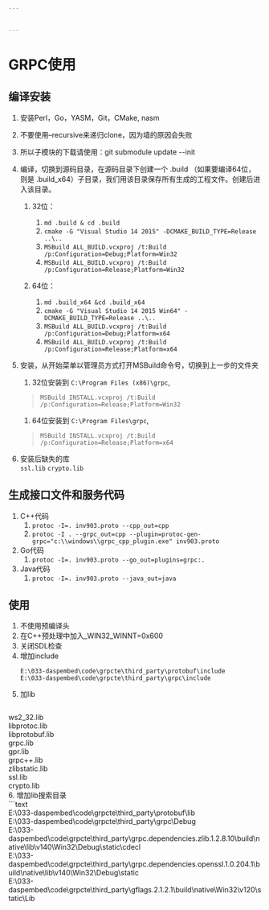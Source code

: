 ```yaml
---


---
```


<h1 id="grpc使用">GRPC使用</h1>
<h2 id="编译安装">编译安装</h2>
<ol>
<li>
<p>安装Perl，Go，YASM，Git，CMake, nasm</p>
</li>
<li>
<p>不要使用–recursive来递归clone，因为墙的原因会失败</p>
</li>
<li>
<p>所以子模块的下载请使用：git submodule update --init</p>
</li>
<li>
<p>编译，切换到源码目录，在源码目录下创建一个 .build （如果要编译64位，则是 .build_x64）子目录，我们用该目录保存所有生成的工程文件。创建后进入该目录。</p>
<ol>
<li>
<p>32位：</p>
<ol>
<li><code>md .build &amp; cd .build</code></li>
<li><code>cmake -G "Visual Studio 14 2015" -DCMAKE_BUILD_TYPE=Release ..\..</code></li>
<li><code>MSBuild ALL_BUILD.vcxproj /t:Build /p:Configuration=Debug;Platform=Win32</code></li>
<li><code>MSBuild ALL_BUILD.vcxproj /t:Build /p:Configuration=Release;Platform=Win32</code></li>
</ol>
</li>
<li>
<p>64位：</p>
<ol>
<li><code>md .build_x64 &amp;cd .build_x64</code></li>
<li><code>cmake -G "Visual Studio 14 2015 Win64" -DCMAKE_BUILD_TYPE=Release ..\..</code></li>
<li><code>MSBuild ALL_BUILD.vcxproj /t:Build /p:Configuration=Debug;Platform=x64</code></li>
<li><code>MSBuild ALL_BUILD.vcxproj /t:Build /p:Configuration=Release;Platform=x64</code></li>
</ol>
</li>
</ol>
</li>
<li>
<p>安装，从开始菜单以管理员方式打开MSBuild命令号，切换到上一步的文件夹</p>
<ol>
<li>32位安装到 <code>C:\Program Files (x86)\grpc</code>,</li>
</ol>
<blockquote>
<p><code>MSBuild INSTALL.vcxproj /t:Build /p:Configuration=Release;Platform=Win32</code></p>
</blockquote>
<ol>
<li>64位安装到 <code>C:\Program Files\grpc</code>,</li>
</ol>
<blockquote>
<p><code>MSBuild INSTALL.vcxproj /t:Build /p:Configuration=Release;Platform=x64</code></p>
</blockquote>
</li>
<li>
<p>安装后缺失的库<br>
<code>ssl.lib</code> <code>crypto.lib</code></p>
</li>
</ol>
<h2 id="生成接口文件和服务代码">生成接口文件和服务代码</h2>
<ol>
<li>C++代码
<ol>
<li><code>protoc -I=. inv903.proto --cpp_out=cpp</code></li>
<li><code>protoc -I . --grpc_out=cpp --plugin=protoc-gen-grpc="c:\\windows\\grpc_cpp_plugin.exe" inv903.proto</code></li>
</ol>
</li>
<li>Go代码
<ol>
<li><code>protoc -I=. inv903.proto --go_out=plugins=grpc:.</code></li>
</ol>
</li>
<li>Java代码
<ol>
<li><code>protoc -I=. inv903.proto --java_out=java</code></li>
</ol>
</li>
</ol>
<h2 id="使用">使用</h2>
<ol>
<li>不使用预编译头</li>
<li>在C++预处理中加入_WIN32_WINNT=0x600</li>
<li>关闭SDL检查</li>
<li>增加include<pre><code>E:\033-daspembed\code\grpcte\third_party\protobuf\include
E:\033-daspembed\code\grpcte\third_party\grpc\include
</code></pre>
</li>
<li>加lib<pre class=" language-text"><code class="prism  language-text"></code></pre>
</li>
</ol>
<p>ws2_32.lib<br>
libprotoc.lib<br>
libprotobuf.lib<br>
grpc.lib<br>
gpr.lib<br>
grpc++.lib<br>
zlibstatic.lib<br>
ssl.lib<br>
crypto.lib<br>
6. 增加lib搜索目录<br>
```text<br>
E:\033-daspembed\code\grpcte\third_party\protobuf\lib<br>
E:\033-daspembed\code\grpcte\third_party\grpc\Debug<br>
E:\033-daspembed\code\grpcte\third_party\grpc.dependencies.zlib.1.2.8.10\build\native\lib\v140\Win32\Debug\static\cdecl<br>
E:\033-daspembed\code\grpcte\third_party\grpc.dependencies.openssl.1.0.204.1\build\native\lib\v140\Win32\Debug\static<br>
E:\033-daspembed\code\grpcte\third_party\gflags.2.1.2.1\build\native\Win32\v120\static\Lib</p>

<!--stackedit_data:
eyJoaXN0b3J5IjpbNjk1Nzg2MDAxXX0=
-->